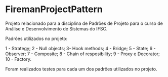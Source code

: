 # FiremanProjectPattern

Projeto relacionado para a disciplina de Padrões de Projeto para o curso de Análise e Desenvolvimento de Sistemas do IFSC.

Padrões utilizados no projeto:

1 - Strategy;
2 - Null objects;
3- Hook methods;
4 - Bridge;
5 - State;
6 - Observer;
7 - Composite;
8 - Chain of resposibility;
9 - Proxy e Decorator;
10 - Factory.

Foram realizados testes para cada um dos padrões utilizados no projeto.


 
